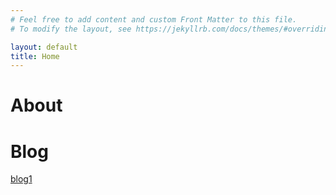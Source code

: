 ```yaml
---
# Feel free to add content and custom Front Matter to this file.
# To modify the layout, see https://jekyllrb.com/docs/themes/#overriding-theme-defaults

layout: default
title: Home
---
```


# About
# Blog
[blog1](https://nghiahoang10.github.io/blos/blog1)